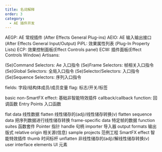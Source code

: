 ```yaml
---
title: 名词解释
order: 3
category:
  - AE 插件开发
---
```


AEGP: AE 常规插件 (After Effects General Plug-ins)
AEIO: AE 输入输出接口 (After Effects General Input/Output)
PiPL: 效果属性列表 (Plug-In Property Lists)
ECP: 效果控制面板(Effect Controls panel)
ECW: 插件面板(Effect Controls Window)
Artisans:

(Se)Command Selectors: Ae 入口指令
(Se)Frame Selectors: 帧相关入口指令
(Se)Global Selectors: 全局入口指令
(Se)Selector/Selectors: 入口指令
(Se)Sequence Selectors: 序列入口指令

fields: 字段/结构体成员/成员变量
flag: 标志/开关/标签

basic non-SmartFX effect: 基础非智能特效插件
callback/callback function: 回调函数
Entry Points 入口函数

flat data 线性数据
flatten 线性储存的(adj)/线性储存转换(v)
flatten sequence data 把序列数据进行线性储存转换
frame-specific data 特定帧的数据
function suites 函数套件
Pointer 指针
handle 句柄
importer 导入器
output formats 输出版式
relative origin 相关源(信息)
sample projects 范例工程
SmartFX effect 智能特效插件
thumb 时间标杆
unflatten 非线性储存的(adj)/解线性储存转换(v)
user interface elements UI 元素
